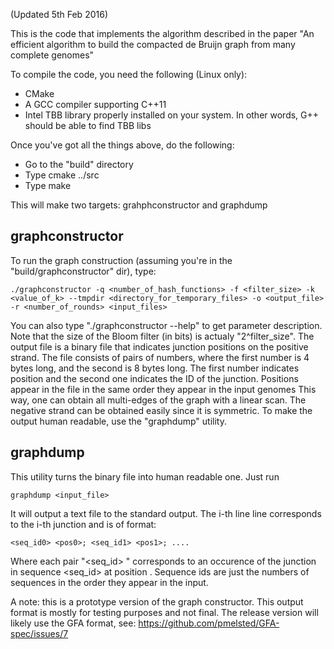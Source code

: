 (Updated 5th Feb 2016)

This is the code that implements the algorithm described in the paper
"An efficient  algorithm to build the compacted de Bruijn graph from many complete genomes"

To compile the code, you need the following (Linux only):

* CMake 
* A GCC compiler supporting C++11
* Intel TBB library properly installed on your system. In other words, G++
  should be able to find TBB libs 

Once you've got all the things above, do the following:

* Go to the "build" directory
* Type cmake ../src
* Type make

This will make two targets: grahphconstructor and graphdump

graphconstructor
----------------

To run the graph construction (assuming you're in the "build/graphconstructor" dir), type:

	./graphconstructor -q <number_of_hash_functions> -f <filter_size> -k <value_of_k> --tmpdir <directory_for_temporary_files> -o <output_file> -r <number_of_rounds> <input_files>

You can also type "./graphconstructor --help" to get parameter description.
Note that the size of the Bloom filter (in bits) is actualy "2^filter_size".
The output file is a binary file that indicates junction positions on the positive strand.
The file consists of pairs of numbers, where the first number is 4 bytes long, and the second is 8 bytes long.
The first number indicates position and the second one indicates the ID of the junction.
Positions appear in the file in the same order they appear in the input genomes
This way, one can obtain all multi-edges of the graph with a linear scan.
The negative strand can be obtained easily since it is symmetric.
To make the output human readable, use the "graphdump" utility.

graphdump
---------

This utility turns the binary file into human readable one. Just run

	graphdump <input_file>

It will output a text file to the standard output.
The i-th line line corresponds to the i-th junction and is of format:

	<seq_id0> <pos0>; <seq_id1> <pos1>; ....

Where each pair "<seq_id> <pos>" corresponds to an occurence of the junction in
sequence <seq_id> at position <pos>. Sequence ids are just the numbers of sequences
in the order they appear in the input.

A note: this is a prototype version of the graph constructor. This output format is
mostly for testing purposes and not final. The release version will likely use the
GFA format, see: https://github.com/pmelsted/GFA-spec/issues/7